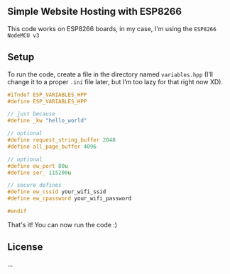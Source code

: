 ## Simple Website Hosting with ESP8266
This code works on ESP8266 boards, in my case, I'm using the `ESP8266 NodeMCU v3`

## Setup
To run the code, create a file in the directory named `variables.hpp` (I’ll change it to a proper `.ini` file later, but I’m too lazy for that right now XD).

```hpp
#ifndef ESP_VARIABLES_HPP
#define ESP_VARIABLES_HPP

// just because
#define _kw "hello_world"

// optional
#define request_string_buffer 2048
#define all_page_buffer 4096

// optional
#define ew_port 80u
#define ser_ 115200u

// secure defines
#define ew_cssid your_wifi_ssid
#define ew_cpassword your_wifi_password

#endif
```

That's it! You can now run the code :)

## License
...